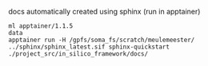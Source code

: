 docs automatically created using sphinx (run in apptainer)

```console
ml apptainer/1.1.5
data
apptainer run -H /gpfs/soma_fs/scratch/meulemeester/ ../sphinx/sphinx_latest.sif sphinx-quickstart ./project_src/in_silico_framework/docs/
```